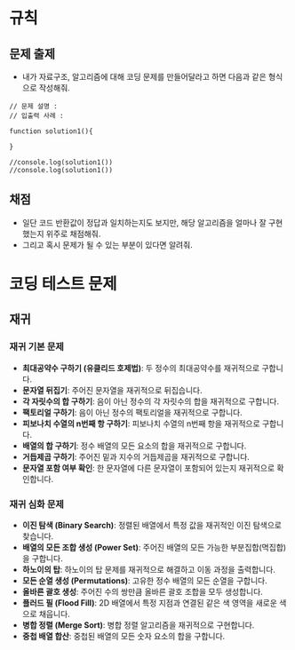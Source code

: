 # 규칙

## 문제 출제

- 내가 자료구조, 알고리즘에 대해 코딩 문제를 만들어달라고 하면 다음과 같은 형식으로 작성해줘.
```
// 문제 설명 : 
// 입출력 사례 : 

function solution1(){

}

//console.log(solution1()) 
//console.log(solution1())  

```

## 채점

- 일단 코드 반환값이 정답과 일치하는지도 보지만, 해당 알고리즘을 얼마나 잘 구현했는지 위주로 채점해줘.
- 그리고 혹시 문제가 될 수 있는 부분이 있다면 알려줘.

# 코딩 테스트 문제

## 재귀

### 재귀 기본 문제

- **최대공약수 구하기 (유클리드 호제법)**: 두 정수의 최대공약수를 재귀적으로 구합니다.
- **문자열 뒤집기**: 주어진 문자열을 재귀적으로 뒤집습니다.
- **각 자릿수의 합 구하기**: 음이 아닌 정수의 각 자릿수의 합을 재귀적으로 구합니다.
- **팩토리얼 구하기**: 음이 아닌 정수의 팩토리얼을 재귀적으로 구합니다.
- **피보나치 수열의 n번째 항 구하기**: 피보나치 수열의 n번째 항을 재귀적으로 구합니다.
- **배열의 합 구하기**: 정수 배열의 모든 요소의 합을 재귀적으로 구합니다.
- **거듭제곱 구하기**: 주어진 밑과 지수의 거듭제곱을 재귀적으로 구합니다.
- **문자열 포함 여부 확인**: 한 문자열에 다른 문자열이 포함되어 있는지 재귀적으로 확인합니다.

### 재귀 심화 문제

- **이진 탐색 (Binary Search)**: 정렬된 배열에서 특정 값을 재귀적인 이진 탐색으로 찾습니다.
- **배열의 모든 조합 생성 (Power Set)**: 주어진 배열의 모든 가능한 부분집합(멱집합)을 구합니다.
- **하노이의 탑**: 하노이의 탑 문제를 재귀적으로 해결하고 이동 과정을 출력합니다.
- **모든 순열 생성 (Permutations)**: 고유한 정수 배열의 모든 순열을 구합니다.
- **올바른 괄호 생성**: 주어진 수의 쌍만큼 올바른 괄호 조합을 모두 생성합니다.
- **플러드 필 (Flood Fill)**: 2D 배열에서 특정 지점과 연결된 같은 색 영역을 새로운 색으로 채웁니다.
- **병합 정렬 (Merge Sort)**: 병합 정렬 알고리즘을 재귀적으로 구현합니다.
- **중첩 배열 합산**: 중첩된 배열의 모든 숫자 요소의 합을 구합니다.
